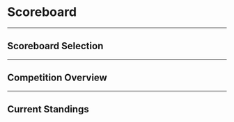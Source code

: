 #  Scoreboard

---

## Scoreboard Selection

<div id="selectboard"></div>

---

## Competition Overview

<div id="overview"></div>

---

## Current Standings

<div id="scores"></div>

